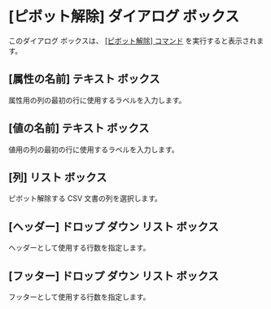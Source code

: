 # \[ピボット解除\] ダイアログ ボックス

このダイアログ ボックスは、 [\[ピボット解除\] コマンド](../../cmd/csv/unpivot) を実行すると表示されます。

## \[属性の名前\] テキスト ボックス

属性用の列の最初の行に使用するラベルを入力します。

## \[値の名前\] テキスト ボックス

値用の列の最初の行に使用するラベルを入力します。

## \[列\] リスト ボックス

ピボット解除する CSV 文書の列を選択します。

## \[ヘッダー\] ドロップ ダウン リスト ボックス

ヘッダーとして使用する行数を指定します。

## \[フッター\] ドロップ ダウン リスト ボックス

フッターとして使用する行数を指定します。

